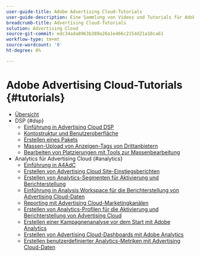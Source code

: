 ```yaml
---
user-guide-title: Adobe Advertising Cloud-Tutorials
user-guide-description: Eine Sammlung von Videos und Tutorials für Adobe Advertising Cloud.
breadcrumb-title: Advertising Cloud-Tutorials
solution: Advertising Cloud
source-git-commit: edc34ada8963b389a26a1e466c2154d21a10ca61
workflow-type: tm+mt
source-wordcount: '0'
ht-degree: 0%

---
```



# Adobe Advertising Cloud-Tutorials {#tutorials}

+ [Übersicht](overview.md)
+ DSP {#dsp}
   + [Einführung in Advertising Cloud DSP](/help/dsp/intro.md)
   + [Kontostruktur und Benutzeroberfläche](/help/dsp/ui.md)
   + [Erstellen eines Pakets](/help/dsp/package-create.md)
   + [Massen-Upload von Anzeigen-Tags von Drittanbietern](/help/dsp/bulk-upload-third-party-ad-tags.md)
   + [Bearbeiten von Platzierungen mit Tools zur Massenbearbeitung](/help/dsp/bulk-edit-placement-tools.md)
+ Analytics für Advertising Cloud {#analytics}
   + [Einführung in A4AdC](/help/integrations/analytics/intro-a4adc.md)
   + [Erstellen von Advertising Cloud Site-Einstiegsberichten](/help/integrations/analytics/analytics-site-entry-a4adc.md)
   + [Erstellen von Analytics-Segmenten für Aktivierung und Berichterstellung](/help/integrations/analytics/analytics-segments-a4adc.md)
   + [Einführung in Analysis Workspace für die Berichterstellung von Advertising Cloud-Daten](/help/integrations/analytics/analytics-analysis-workspace-a4adc.md)
   + [Reporting mit Advertising Cloud-Marketingkanälen](/help/integrations/analytics/analytics-reporting-a4adc.md)
   + [Erstellen von Analytics-Profilen für die Aktivierung und Berichterstellung von Advertising Cloud](/help/integrations/analytics/analytics-profiles-a4adc.md)
   + [Erstellen einer Kampagnenanalyse vor dem Start mit Adobe Analytics](/help/integrations/analytics/analytics-pre-launch-a4adc.md)
   + [Erstellen von Advertising Cloud-Dashboards mit Adobe Analytics](/help/integrations/analytics/analytics-dashboards-a4adc.md)
   + [Erstellen benutzerdefinierter Analytics-Metriken mit Advertising Cloud-Daten](/help/integrations/analytics/analytics-custom-metrics-a4adc.md)

<!-- Will add to DSP chapter once the videos are complete:
  + [How to Create a Placement](/help/dsp/placement-create.md)
  + [Placement Targeting Capabilities](/help/dsp/placement-targeting.md)
  + [Audience Libraries and Applying Behavioral Targeting](/help/dsp/audience-libraries.md)
-->